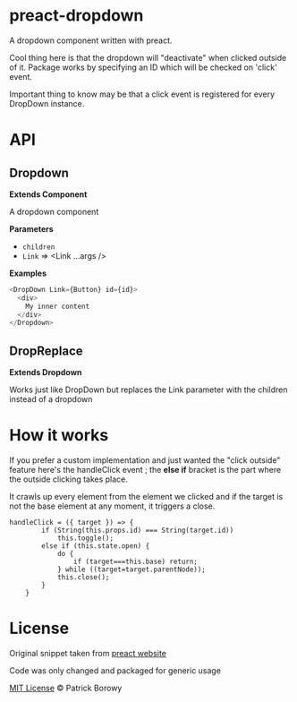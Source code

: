 # preact-dropdown

A dropdown component written with preact.

Cool thing here is that the dropdown will "deactivate" when clicked outside of it.
Package works by specifying an ID which will be checked on 'click' event.

Important thing to know may be that a click event is registered for every DropDown instance.

# API

<!-- Generated by documentation.js. Update this documentation by updating the source code. -->

## Dropdown

**Extends Component**

A dropdown component

**Parameters**

- `children`  
- `Link`  => &lt;Link ...args />

**Examples**

```javascript
<DropDown Link={Button} id={id}>
  <div>
    My inner content
  </div>
</Dropdown>
```

## DropReplace

**Extends Dropdown**

Works just like DropDown but replaces the Link parameter with the children instead of a dropdown

# How it works

If you prefer a custom implementation and just wanted the "click outside" feature here's the handleClick event ; the **else if** bracket is the part where the outside clicking takes place.

It crawls up every element from the element we clicked and if the target is not the base element at any moment, it triggers a close. 

```
handleClick = ({ target }) => {
		if (String(this.props.id) === String(target.id))
			this.toggle();
		else if (this.state.open) {
			do {
				if (target===this.base) return;
			} while ((target=target.parentNode));
			this.close();
		}
	}
```


# License

Original snippet taken from [preact website](https://github.com/preactjs/preact-www/blob/master/src/components/header/index.js#L64)

Code was only changed and packaged for generic usage

[MIT License](https://oss.ninja/mit/krzepah) © Patrick Borowy
